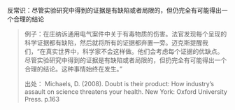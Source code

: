 反常识：尽管实验研究中得到的证据是有缺陷或者局限的，但仍完全有可能得出一个合理的结论
>
>例子：在庄纳诉通用电气案件中关于有毒物质的伤害。法官发现每个呈现的科学证据都有缺陷，然后就将所有的证据都弃置一旁。迈克斯提醒我们，“在真实世界中，科学家不会这样做。他们会考虑每个证据的优缺点。尽管实验研究中得到的证据是有缺陷或者局限的，但扔完全有可能得出一个合理的结论。这种事情始终在发生。”
>
>出处： Michaels, D. (2008). Doubt is their product: How industry’s assault on science threatens your health. New York: Oxford University Press. p.163